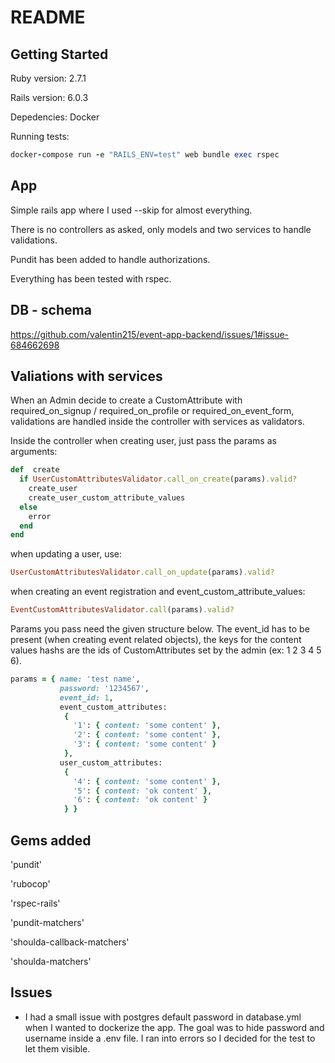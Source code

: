 # README

##  Getting Started

Ruby version: 2.7.1

Rails version: 6.0.3

Depedencies: Docker

Running tests:

  ```ruby
  docker-compose run -e "RAILS_ENV=test" web bundle exec rspec   
  ```
  
## App

 Simple rails app where I used --skip for almost everything.

There is no controllers as asked, only models and two services to handle validations.

Pundit has been added to handle authorizations.

Everything has been tested with rspec.


## DB - schema

https://github.com/valentin215/event-app-backend/issues/1#issue-684662698

## Valiations with services

When an Admin decide to create a CustomAttribute with required_on_signup / required_on_profile or required_on_event_form, validations are handled inside the controller with services as validators.

Inside the controller when creating user, just pass the params as arguments:

```ruby
def  create
  if UserCustomAttributesValidator.call_on_create(params).valid?
    create_user
    create_user_custom_attribute_values
  else
    error
  end 
end 
```

when updating a user, use:

```ruby
UserCustomAttributesValidator.call_on_update(params).valid?
```

when creating an event registration and event_custom_attribute_values:

```ruby
EventCustomAttributesValidator.call(params).valid?
```

Params you pass need the given structure below.
The event_id has to be present (when creating event related objects), the keys for the content values hashs are the ids of CustomAttributes set by the admin (ex: 1 2 3 4 5 6).

```ruby
params = { name: 'test name',
           password: '1234567',
           event_id: 1,
           event_custom_attributes:
            {
              '1': { content: 'some content' },
              '2': { content: 'some content' },
              '3': { content: 'some content' }
            },
           user_custom_attributes:
            {
              '4': { content: 'some content' },
              '5': { content: 'ok content' },
              '6': { content: 'ok content' }
            } }
```
                
## Gems added

'pundit'

'rubocop'

'rspec-rails'

'pundit-matchers'

'shoulda-callback-matchers'

'shoulda-matchers'

## Issues

- I had a small issue with postgres default password in database.yml when I wanted to dockerize the app. The goal was to hide password and username inside a .env file. I ran into errors so I decided for the test to let them visible.

